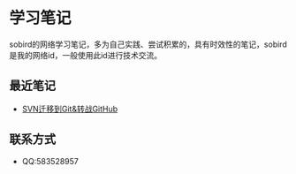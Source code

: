 # 学习笔记
sobird的网络学习笔记，多为自己实践、尝试积累的，具有时效性的笔记，sobird是我的网络id，一般使用此id进行技术交流。

## 最近笔记

* [SVN迁移到Git&转战GitHub](https://github.com/fex-team/fis)


## 联系方式

* QQ:583528957
